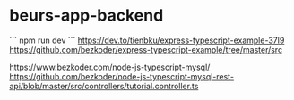 # beurs-app-backend

´´´	
npm run dev
´´´
https://dev.to/tienbku/express-typescript-example-37l9
https://github.com/bezkoder/express-typescript-example/tree/master/src

https://www.bezkoder.com/node-js-typescript-mysql/
https://github.com/bezkoder/node-js-typescript-mysql-rest-api/blob/master/src/controllers/tutorial.controller.ts